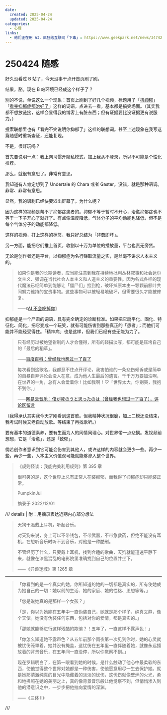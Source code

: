 ```yaml
---
date:
  created: 2025-04-24
  updated: 2025-04-24
categories:
  - 心理
links:
  - 他们正在用 AI，疯狂给互联网「下毒」: https://www.geekpark.net/news/347429
---
```

# 250424 随感

好久没看过 B 站了，今天没事干点开首页刷了刷。

结果，豁。现在 B 站环境已经成这个样子了？

别的不说，单说这么一个现象：首页上刷到了好几个视频，标题用了「[抗抑郁](https://www.bilibili.com/video/BV18A5yzFEbz)」「[看完抑郁症都治好了](https://www.bilibili.com/video/BV1pQ5bz3EcU)」这样的词语，点进去一看，基本都是搞笑场面。（其实我都不想放链接，这样会显得我的博客上有脏东西；但有证据要比没证据更有说服力。）

搜索联想里也有「看完不笑说明你抑郁了」这样的联想词。甚至上述现象在我写这篇随感时重新查证，还能复现。

不是，很好玩吗？

<!-- more -->

首先要说明一点：我上网习惯开隐私模式，加上我从不登录，所以不可能是个性化推荐。

那么，就很有意思了。非常有意思。

我知道有人肯定想到了 Undertale 的 Chara 或者 Gaster。没错，就是那种语调。非常、非常有意思。

显然，我的讽刺已经快要溢出屏幕了。为什么呢？

因为这样的视频是帮不了抑郁症患者的。抑郁不等于暂时不开心，治愈抑郁症也不等于一下子开心了就好了。有点像温度降低，气体分子的平均动能也降低，但不是每个气体分子的动能都降低。

这样的视频，打上这样的标签，我只好总结为「非蠢即坏」。

另一方面，能把它们推上首页，收割以十万为单位的播放量，平台也责无旁贷。

无论是创作者还是平台，以抑郁症为名行赚取流量之实，是丝毫不讲求人本主义的。

> 如果你是我的长期读者，应当能注意到我在持续地批判丛林叙事和社会达尔文主义、强调在当代社会人本主义和人道主义的重要性。因为各式各样的现代魔法已经简单到能够让「僵尸们」捡到枪，破坏掉原本由一颗颗前额叶共同努力维持的宝贵事物。这些事物可以被轻易地破坏，但需要很久才能被修复。
>
> ⸺《[AI 不会吃掉你](https://sspai.com/post/97078)》

抑郁症是一个严肃的词语，具有完全确定的诊断标准。如果把它扁平化、固化、特征化、简化，把它变成一个玩笑，就有可能伤害到那些真正的「患者」；而他们可能并不能经受得住。「精神病」也是这样，但我们已经有些无能为力了。

> 只有经历过被绝望钳制的人才会懂得，所有的轻描淡写，都可能是压垮自己的「最后的稻草」。
>
> ⸺[百度百科：曾经我也想过一了百了](https://baike.baidu.com/item/%E6%9B%BE%E7%BB%8F%E6%88%91%E4%B9%9F%E6%83%B3%E8%BF%87%E4%B8%80%E4%BA%86%E7%99%BE%E4%BA%86/22392036)
>
> 每次看到这歌名，我都忍不住点开评论，我害怕谁的一条悲伤倾诉或是简单的自暴自弃评论会没人在意，成为他人生最后的遗言。千千万万要加油啊，在世界的一角，总有人会爱着你！比如我啊！♡「世界太大，你别哭，我抱不到你。」
>
> ⸺[网易云音乐：僕が死のうと思ったのは（曾经我也想过一了百了），评论区留言](https://music.163.com/song?id=26830207)

（我得承认其实我今天才刚看到这首歌。但我精神状况很脆，加上二模还没结束，我考试时候又老自动放歌。等结束了再找歌听。）

要有基本的道德素养，要有生而为人的同情同理心。对世界带一点悲悯。发视频前想想，它是「治愈」，还是「致郁」。

倘若创作者意识到它可能会伤害到其他人，或许这样的内容就会更少一些。再少一些，再少一些，人本主义价值观可能就能够渗入整个世界。

> 《规则怪谈：我能完美利用规则》第 395 章
>
> 很可笑的是，这个世界上总有正常人在装抑郁，而我得了抑郁症却只能装正常。
>
> PumpkinJui
>
> 摘录于 2022/12/01

/// details | 附：用摘录表达近期内心部分想法

> 天狗干脆戴上耳机，听起音乐。
>
> 对天狗来说，身上可以不带钱包，不带武器，不带急救药，但绝不能没有耳机，在想听音乐时听不到音乐，对他是一种酷刑。
>
> 不管经历了什么，只要戴上耳机，找到合适的歌曲，天狗就能迅速平静下来，就像在漆黑混乱的电影院里准确找到自己的位置并坐下。
>
> ⸺《异兽迷城》第 1265 章

---

> 「你看到的是一个真实的她，你所知道的她的一切都是真实的，所有使她成为她自己的一切：她以前的生活、她的家庭、她的性格、思想等等。」
>
> 「您是说她真的是那样一个女孩？」
>
> 「是，你以为她能在五年中一直伪装自己，她就是那个样子，纯真文静，像个天使。她没有伪装任何东西，包括对你的爱情，都是真实的。」
>
> 「那她就能够进行这样残酷的欺骗？！五年了，一直这样不露声色！」
>
> 「你怎么知道她不露声色？从五年前那个雨夜第一次见到你时，她的心灵就被忧伤笼罩着。她并没有掩盖，这忧伤在五年里一直伴随着她，就像永远播放着的背景音乐，在五年间一直没停，所以你觉察不到。」
>
> 现在罗辑明白了，在第一眼看到她的时候，是什么触动了他心中最柔软的东西，使他觉得整个世界对她都是一种伤害，使他愿意用尽一生去保护她。就是她那清澈纯真的目光中隐藏着的淡淡的忧伤，这忧伤就像壁炉的火光，柔和地拂照在她的美丽之上，真的像背景音乐般让他觉察不到，但悄悄渗入到他的潜意识之中，一步步把他拉向爱情的深渊。
>
> ⸺《三体 II》

///
